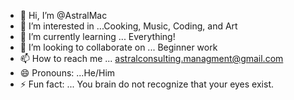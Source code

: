 - 👋 Hi, I’m @AstralMac
- 👀 I’m interested in ...Cooking, Music, Coding, and Art
- 🌱 I’m currently learning ... Everything!
- 💞️ I’m looking to collaborate on ... Beginner work
- 📫 How to reach me ... astralconsulting.managment@gmail.com
- 😄 Pronouns: ...He/Him
- ⚡ Fun fact: ... You brain do not recognize that your eyes exist.

<!---
AstralMac/AstralMac is a ✨ special ✨ repository because its `README.md` (this file) appears on your GitHub profile.
You can click the Preview link to take a look at your changes.
--->
